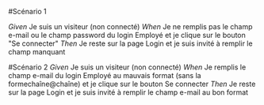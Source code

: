 #Scénario 1

_Given_​ Je suis un visiteur (non connecté)
_When_​ Je ne remplis pas le champ e-mail ou le champ password du login Employé et je clique sur le bouton "Se connecter"
_Then​_ Je reste sur la page Login et je suis invité à remplir le champ manquant

#Scénario 2
_Given​_ Je suis un visiteur (non connecté)
_When_​ Je remplis le champ e-mail du login Employé au mauvais format (sans la formechaîne@chaîne) et je clique sur le bouton Se connecter
_Then_​ Je reste sur la page Login et je suis invité à remplir le champ e-mail au bon format

